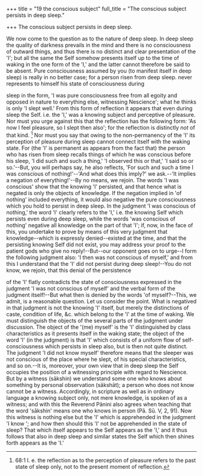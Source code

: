 +++
title = "19 the conscious subject"
full_title = "The conscious subject persists in deep sleep."

+++
The conscious subject persists in deep sleep.

We now come to the question as to the nature of deep sleep. In deep sleep the quality of darkness prevails in the mind and there is no consciousness of outward things, and thus there is no distinct and clear presentation of the 'I'; but all the same the Self somehow presents itself up to the time of waking in the one form of the 'I,' and the latter cannot therefore be said to be absent. Pure consciousness assumed by you (to manifest itself in deep sleep) is really in no better case; for a person risen from deep sleep. never represents to himself his state of consciousness during

sleep in the form, 'I was pure consciousness free from all egoity and opposed in nature to everything else, witnessing Nescience'; what he thinks is only 'I slept well.' From this form of reflection it appears that even during sleep the Self. i.e. the 'I,' was a knowing subject and perceptive of pleasure. Nor must you urge against this that the reflection has the following form: 'As now I feel pleasure, so I slept then also'; for the reflection is distinctly _not_ of that kind. [^fn_12] Nor must you say that owing to the non-permanency of the 'I' its perception of pleasure during sleep cannot connect itself with the waking state. For (the 'I' is permanent as appears from the fact that) the person who has risen from sleep recalls things of which he was conscious before his sleep, 'I did such and such a thing,' 'I observed this or that,' 'I said so or so.'--But, you will perhaps say, he also reflects, 'For such and such a time I was conscious of nothing!'--'And what does this imply?' we ask.--'It implies a negation of everything!'--By no means, we rejoin. The words 'I was conscious' show that the knowing 'I' persisted, and that hence what is negated is only the objects of knowledge. If the negation implied in 'of nothing' included everything, it would also negative the pure consciousness which you hold to persist in deep sleep. In the judgment 'I was conscious of nothing,' the word 'I' clearly refers to the 'I,' i.e. the knowing Self which persists even during deep sleep, while the words 'was conscious of nothing' negative all knowledge on the part of that 'I'; if, now, in the face of this, you undertake to prove by means of this very judgment that knowledge--which is expressly denied--existed at the time, and that the persisting knowing Self did not exist, you may address your proof to the patient gods who give no reply!--But--our opponent goes on to urge--I form the following judgment also: 'I then was not conscious of myself,' and from this I understand that the 'I' did not persist during deep sleep!--You do not know, we rejoin, that this denial of the persistence

[^fn_12]: 68:1 I. e. the reflection as to the perception of pleasure refers to the past state of sleep only, not to the present moment of reflection.

of the 'I' flatly contradicts the state of consciousness expressed in the judgment 'I was not conscious of myself' and the verbal form of the judgment itself!--But what then is denied by the words 'of myself?--This, we admit, is a reasonable question. Let us consider the point. What is negatived in that judgment is not the knowing 'I' itself, but merely the distinctions of caste, condition of life, &c. which belong to the 'I' at the time of waking. We must distinguish the objects of the several parts of the judgment under discussion. The object of the '(me) myself' is the 'I' distinguished by class characteristics as it presents itself in the waking state; the object of the word 'I' (in the judgment) is that 'I' which consists of a uniform flow of self-consciousness which persists in sleep also, but is then not quite distinct. The judgment 'I did not know myself' therefore means that the sleeper was not conscious of the place where he slept, of his special characteristics, and so on.--It is, moreover, your own view that in deep sleep the Self occupies the position of a witnessing principle with regard to Nescience. But by a witness (sākshin) we understand some one who knows about something by personal observation (sākshāt); a person who does not know cannot be a witness. Accordingly, in scripture as well as in ordinary language a knowing subject only, not mere knowledge, is spoken of as a witness; and with this the Reverend Pānini also agrees when teaching that the word 'sākshin' means one who knows in person (Pā. Sū. V, 2, 91). Now this witness is nothing else but the 'I' which is apprehended in the judgment 'I know '; and how then should this 'I' not be apprehended in the state of sleep? That which itself appears to the Self appears as the 'I,' and it thus follows that also in deep sleep and similar states the Self which then shines forth appears as the 'I.'

